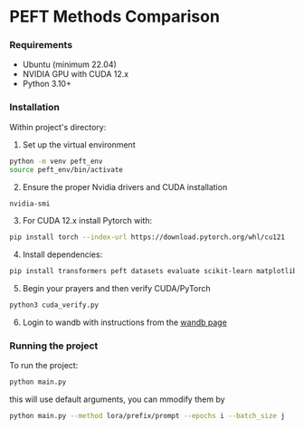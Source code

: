 # PEFT Methods Comparison

### Requirements
- Ubuntu (minimum 22.04)
- NVIDIA GPU with CUDA 12.x
- Python 3.10+

### Installation
Within project's directory:
1. Set up the virtual environment 
```bash
python -m venv peft_env
source peft_env/bin/activate
```

2. Ensure the proper Nvidia drivers and CUDA installation 
```bash
nvidia-smi
```

3. For CUDA 12.x install Pytorch with: 
```bash
pip install torch --index-url https://download.pytorch.org/whl/cu121
```
4. Install dependencies: 
```bash
pip install transformers peft datasets evaluate scikit-learn matplotlib wandb sacrebleu rouge_score nltk bert_score
``` 

5. Begin your prayers and then verify CUDA/PyTorch 
```bash
python3 cuda_verify.py
```

6. Login to wandb with instructions from the [wandb page](https://wandb.ai/home)

### Running the project

To run the project: 
```bash
python main.py
```
this will use default arguments, you can mmodify them by 

```bash
python main.py --method lora/prefix/prompt --epochs i --batch_size j 
```
